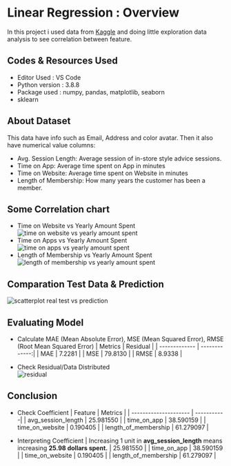 # Linear Regression : Overview
In this project i used data from [Kaggle](https://github.com/denidya/linear-regression/blob/main/Ecommerce%20Customers) and doing little exploration data analysis to see correlation between feature.

## Codes & Resources Used
- Editor Used : VS Code
- Python version : 3.8.8
- Package used : numpy, pandas, matplotlib, seaborn
- sklearn

## About Dataset
This data have info such as Email, Address and color avatar. Then it also have numerical value columns:
- Avg. Session Length: Average session of in-store style advice sessions.
- Time on App: Average time spent on App in minutes
- Time on Website: Average time spent on Website in minutes
- Length of Membership: How many years the customer has been a member.

## Some Correlation chart
- Time on Website vs Yearly Amount Spent <br />
  ![time on website vs yearly amount spent](https://user-images.githubusercontent.com/41662335/145139027-1d1a0cf6-635f-41e7-afdc-e1adbec29daa.png)
- Time on Apps vs Yearly Amount Spent <br />
  ![time on apps vs yearly amount spent](https://user-images.githubusercontent.com/41662335/145139164-9b533078-21a8-4745-b3b6-9a8ab86af99a.png)
- Length of Membership vs Yearly Amount Spent <br />
  ![length of membership vs yearly amount spent](https://user-images.githubusercontent.com/41662335/145139213-88b3054d-5a7f-4760-a7e2-7088ccbf0d77.png)

## Comparation Test Data & Prediction 
![scatterplot real test vs prediction](https://user-images.githubusercontent.com/41662335/145139557-29563df0-992f-44a9-9ec2-33e3745535b7.png)

## Evaluating Model
- Calculate MAE (Mean Absolute Error), MSE (Mean Squared Error), RMSE (Root Mean Squared Error)
  | Metrics       | Residual      | 
  | ------------- | -------------:| 
  | MAE           | 7.2281        | 
  | MSE           | 79.8130       | 
  | RMSE          | 8.9338        | 

- Check Residual/Data Distributed <br />
  ![residual](https://user-images.githubusercontent.com/41662335/145140823-7855750f-66e1-433e-82ff-cd78a5a956ff.png)
 
## Conclusion
- Check Coefficient
  | Feature               | Metrics    | 
  | --------------------- | -----------| 
  | avg_session_length    | 25.981550  | 
  | time_on_app           | 38.590159  | 
  | time_on_website       | 0.190405   |
  | length_of_membership  | 61.279097  |
  
- Interpreting Coefficient
  | Increasing 1 unit in **avg_session_length** means increasing **25.98 dollars spent.**    | 25.981550  | 
  | time_on_app           | 38.590159  | 
  | time_on_website       | 0.190405   |
  | length_of_membership  | 61.279097  |
